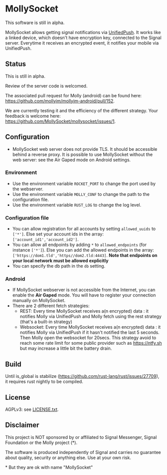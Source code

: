 # MollySocket

This software is still in alpha.

MollySocket allows getting signal notifications via [UnifiedPush](https://unifiedpush.org/). It works like a linked device, which doesn't have encryption key, connected to the Signal server. Everytime it receives an encrypted event, it notifies your mobile via UnifiedPush.

## Status
This is still in alpha.

Review of the server code is welcomed.

The associated pull request for Molly (android) can be found here: <https://github.com/mollyim/mollyim-android/pull/152>.

We are currently testing it and the efficiency of the different strategy. Your feedback is welcome here: <https://github.com/MollySocket/mollysocket/issues/1>.

## Configuration
* MollySocket web server does not provide TLS. It should be accessible behind a reverse proxy. It is possible to use MollySocket without the web server: see the Air Gaped mode on Android settings.

### Environment
* Use the environment variable `ROCKET_PORT` to change the port used by the webserver.
* Use the environment variable `MOLLY_CONF` to change the path to the configuration file.
* Use the environment variable `RUST_LOG` to change the log level.

### Configuration file
* You can allow registration for all accounts by setting `allowed_uuids` to `['*']`. Else set your account ids in the array: `['account_id1','account_id2']`.
* You can allow all endpoints by adding `*` to `allowed_endpoints` (for instance `['*']`). Else you can add the allowed endpoints in the array: `['https://dom1.tld','https//dom2.tld:4443]`. **Note that endpoints on your local network must be allowed explicitly**
* You can specify the db path in the `db` setting.

### Android
* If MollySocket webserver is not accessible from the Internet, you can enable the **Air Gaped** mode. You will have to register your connection manually on MollySocket.
* There are 2 different fetch strategies:
  * REST: Every time MollySocket receives a(n encrypted) data : it notifies Molly via UnifiedPush and Molly fetch using the rest strategy (that's a built-in strategy)
  * Websocket: Every time MollySocket receives a(n encrypted) data : it notifies Molly via UnifiedPush if it hasn't notified the last 5 seconds. Then Molly open the websocket for 20secs. This strategy avoid to reach some rate limit for some public provider such as https://ntfy.sh but may increase a little bit the battery drain.

## Build

Until is_global is stabilize (https://github.com/rust-lang/rust/issues/27709), it requires rust nightly to be compiled.

## License
AGPLv3: see [LICENSE.txt](./LICENSE.txt).

## Disclaimer
This project is NOT sponsored by or affiliated to Signal Messenger, Signal Foundation or the Molly project (*).

The software is produced independently of Signal and carries no guarantee about quality, security or anything else. Use at your own risk.

\* But they are ok with name "MollySocket"
